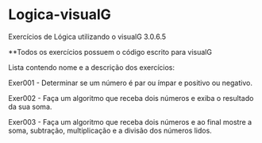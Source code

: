 # Logica-visualG
Exercícios de Lógica utilizando o visualG 3.0.6.5

**Todos os exercícios possuem o código escrito para visualG


Lista contendo nome e a descrição dos exercícios: 


Exer001 - Determinar se um número é par ou ímpar e positivo ou negativo.

Exer002 - Faça um algoritmo que receba dois números e exiba o resultado da sua soma.

Exer003 - Faça um algoritmo que receba dois números e ao final mostre a soma, subtração, multiplicação e a divisão dos números lidos.
